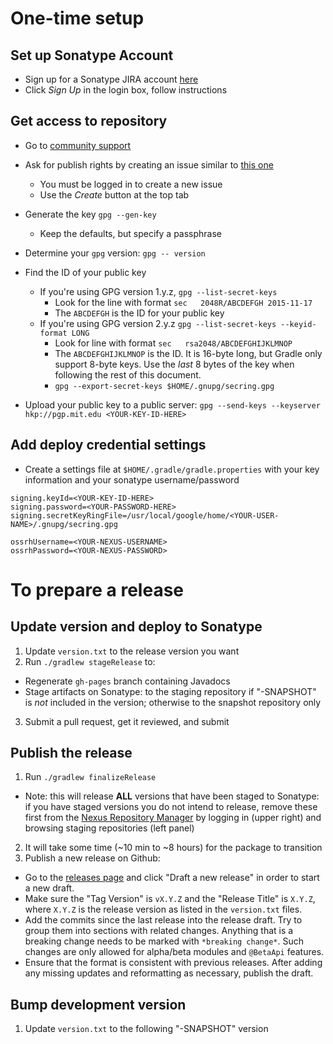 One-time setup
==============

Set up Sonatype Account
-----------------------
* Sign up for a Sonatype JIRA account [here](https://issues.sonatype.org)
* Click *Sign Up* in the login box, follow instructions

Get access to repository
------------------------
* Go to [community support](https://issues.sonatype.org/browse/OSSRH)
* Ask for publish rights by creating an issue similar to [this one](https://issues.sonatype.org/browse/OSSRH-32031)
  * You must be logged in to create a new issue
  * Use the *Create* button at the top tab

* Generate the key `gpg --gen-key`
  * Keep the defaults, but specify a passphrase

* Determine your `gpg` version: `gpg -- version`

* Find the ID of your public key
  * If you're using GPG version 1.y.z, `gpg --list-secret-keys`
    * Look for the line with format `sec   2048R/ABCDEFGH 2015-11-17`
    * The `ABCDEFGH` is the ID for your public key
  * If you're using GPG version 2.y.z `gpg --list-secret-keys --keyid-format LONG`
    * Look for line with format `sec   rsa2048/ABCDEFGHIJKLMNOP`
    * The `ABCDEFGHIJKLMNOP` is the ID. It is 16-byte long, but Gradle
      only support 8-byte keys. Use the *last* 8 bytes of the key when
      following the rest of this document.
    * `gpg --export-secret-keys $HOME/.gnupg/secring.gpg`

* Upload your public key to a public server: `gpg --send-keys --keyserver hkp://pgp.mit.edu <YOUR-KEY-ID-HERE>`

Add deploy credential settings
------------------------
* Create a settings file at `$HOME/.gradle/gradle.properties` with your key information and your sonatype username/password

```
signing.keyId=<YOUR-KEY-ID-HERE>
signing.password=<YOUR-PASSWORD-HERE>
signing.secretKeyRingFile=/usr/local/google/home/<YOUR-USER-NAME>/.gnupg/secring.gpg

ossrhUsername=<YOUR-NEXUS-USERNAME>
ossrhPassword=<YOUR-NEXUS-PASSWORD>
```

To prepare a release
====================

Update version and deploy to Sonatype
-------------------------------------
1. Update `version.txt` to the release version you want
2. Run `./gradlew stageRelease` to:
  * Regenerate `gh-pages` branch containing Javadocs
  * Stage artifacts on Sonatype: to the staging repository if "-SNAPSHOT" is *not* included in the version; otherwise to the snapshot repository only
3. Submit a pull request, get it reviewed, and submit

Publish the release
-------------------
1. Run `./gradlew finalizeRelease`
  * Note: this will release **ALL** versions that have been staged to Sonatype:
    if you have staged versions you do not intend to release, remove these first
    from the [Nexus Repository Manager](https://oss.sonatype.org/) by logging in
    (upper right) and browsing staging repositories (left panel)
2. It will take some time (~10 min to ~8 hours) for the package to transition
3. Publish a new release on Github:
  * Go to the [releases page](https://github.com/googleapis/api-common-java/releases) and click "Draft a new release"
    in order to start a new draft.
  * Make sure the "Tag Version" is `vX.Y.Z` and the "Release Title" is `X.Y.Z`, where `X.Y.Z` is the release
    version as listed in the `version.txt` files.
  * Add the commits since the last release into the release draft. Try to group them into sections with related
    changes. Anything that is a breaking change needs to be marked with `*breaking change*`. Such changes are
    only allowed for alpha/beta modules and `@BetaApi` features.
  * Ensure that the format is consistent with previous releases. After adding any missing updates and
    reformatting as necessary, publish the draft.

Bump development version
------------------------
1. Update `version.txt` to the following "-SNAPSHOT" version
